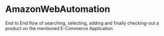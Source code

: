 # AmazonWebAutomation
 End to End flow of searching, selecting, adding and finally checking-out a product on the mentioned E-Commerce Application
